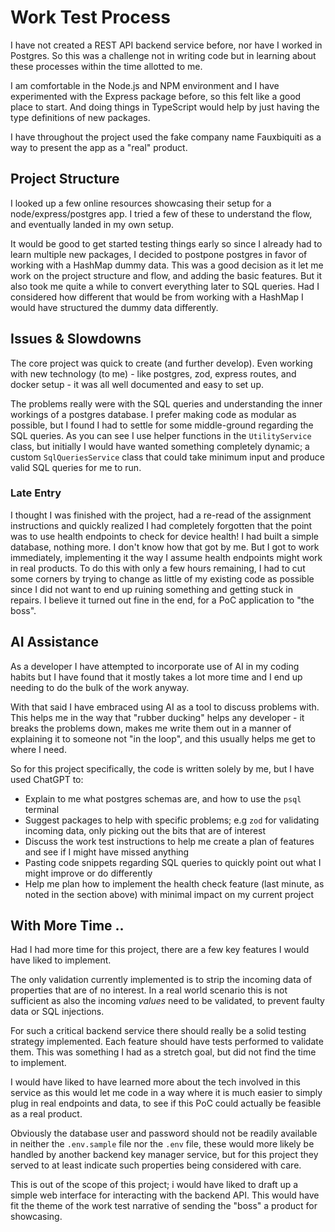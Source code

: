 # Work Test Process

I have not created a REST API backend service before, nor have I worked in Postgres.
So this was a challenge not in writing code but in learning about these processes
within the time allotted to me.

I am comfortable in the Node.js and NPM environment and I have experimented with the Express package before,
so this felt like a good place to start. And doing things in TypeScript would help by just having the type definitions of new packages.

I have throughout the project used the fake company name Fauxbiquiti as a way to present the app as a "real" product.

## Project Structure

I looked up a few online resources showcasing their setup for a node/express/postgres app.
I tried a few of these to understand the flow, and eventually landed in my own setup.

It would be good to get started testing things early so since I already had to learn multiple
new packages, I decided to postpone postgres in favor of working with a HashMap dummy data.
This was a good decision as it let me work on the project structure and flow, and adding the basic features.
But it also took me quite a while to convert everything later to SQL queries.
Had I considered how different that would be from working with a HashMap I would have structured the dummy data differently.

## Issues & Slowdowns

The core project was quick to create (and further develop).
Even working with new technology (to me) - like postgres, zod, express routes, and docker setup -
it was all well documented and easy to set up.

The problems really were with the SQL queries and understanding the inner workings of a postgres database.
I prefer making code as modular as possible, but I found I had to settle for some middle-ground regarding
the SQL queries. As you can see I use helper functions in the `UtilityService` class, but initially I would have
wanted something completely dynamic; a custom `SqlQueriesService` class that could take minimum input and produce
valid SQL queries for me to run.

### Late Entry

I thought I was finished with the project, had a re-read of the assignment instructions and quickly
realized I had completely forgotten that the point was to use health endpoints to check for device health!
I had built a simple database, nothing more. I don't know how that got by me.
But I got to work immediately, implementing it the way I assume health endpoints might work in real products.
To do this with only a few hours remaining, I had to cut some corners by trying to change as little of my existing code
as possible since I did not want to end up ruining something and getting stuck in repairs.
I believe it turned out fine in the end, for a PoC application to "the boss".

## AI Assistance

As a developer I have attempted to incorporate use of AI in my coding habits but I have found that
it mostly takes a lot more time and I end up needing to do the bulk of the work anyway.

With that said I have embraced using AI as a tool to discuss problems with.
This helps me in the way that "rubber ducking" helps any developer - it breaks the problems down,
makes me write them out in a manner of explaining it to someone not "in the loop", and this usually
helps me get to where I need.

So for this project specifically, the code is written solely by me, but I have used ChatGPT to:

- Explain to me what postgres schemas are, and how to use the `psql` terminal
- Suggest packages to help with specific problems; e.g `zod` for validating incoming data, only picking out the bits that are of interest
- Discuss the work test instructions to help me create a plan of features and see if I might have missed anything
- Pasting code snippets regarding SQL queries to quickly point out what I might improve or do differently
- Help me plan how to implement the health check feature (last minute, as noted in the section above) with minimal impact on my current project

## With More Time ..

Had I had more time for this project, there are a few key features I would have liked to implement.

The only validation currently implemented is to strip the incoming data of properties that are of no interest.
In a real world scenario this is not sufficient as also the incoming _values_ need to be validated,
to prevent faulty data or SQL injections.

For such a critical backend service there should really be a solid testing strategy implemented.
Each feature should have tests performed to validate them. This was something I had as a stretch goal,
but did not find the time to implement.

I would have liked to have learned more about the tech involved in this service as this would
let me code in a way where it is much easier to simply plug in real endpoints and data,
to see if this PoC could actually be feasible as a real product.

Obviously the database user and password should not be readily available in neither the `.env.sample` file nor the `.env` file, these would more likely be handled by another backend key manager service,
but for this project they served to at least indicate such properties being considered with care.

This is out of the scope of this project; i would have liked to draft up a simple web interface for interacting with the backend API. This would have fit the theme of the work test narrative of sending the
"boss" a product for showcasing.
